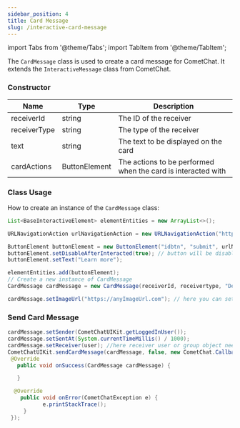 ```yaml
---
sidebar_position: 4
title: Card Message
slug: /interactive-card-message
---
```


import Tabs from '@theme/Tabs';
import TabItem from '@theme/TabItem';

The `CardMessage` class is used to create a card message for CometChat. It extends the `InteractiveMessage` class from CometChat.

### Constructor

| Name         | Type          | Description                                                  |
| ------------ | ------------- | ------------------------------------------------------------ |
| receiverId   | string        | The ID of the receiver                                       |
| receiverType | string        | The type of the receiver                                     |
| text         | string        | The text to be displayed on the card                         |
| cardActions  | ButtonElement | The actions to be performed when the card is interacted with |

### Class Usage

How to create an instance of the `CardMessage` class:

<Tabs>
<TabItem value="java" label="Java">

```Java
List<BaseInteractiveElement> elementEntities = new ArrayList<>();

URLNavigationAction urlNavigationAction = new URLNavigationAction("https://www.cometchat.com/");

ButtonElement buttonElement = new ButtonElement("idbtn", "submit", urlNavigationAction);
buttonElement.setDisableAfterInteracted(true); // button will be disable after interacted
buttonElement.setText("Learn more");

elementEntities.add(buttonElement);
// Create a new instance of CardMessage
CardMessage cardMessage = new CardMessage(receiverId, receivertype, "Decorative Text to show on Card", elementEntities);

cardMessage.setImageUrl("https://anyImageUrl.com"); // here you can set the Image url to the Card Message
```

</TabItem>
</Tabs>

### Send Card Message

<Tabs>
<TabItem value="java" label="Java">

```Java
cardMessage.setSender(CometChatUIKit.getLoggedInUser());
cardMessage.setSentAt(System.currentTimeMillis() / 1000);
cardMessage.setReceiver(user); //here receiver user or group object need to be set
CometChatUIKit.sendCardMessage(cardMessage, false, new CometChat.CallbackListener<CardMessage>() {
 @Override
   public void onSuccess(CardMessage cardMessage) {

   }

  @Override
    public void onError(CometChatException e) {
           e.printStackTrace();
     }
 });
```

</TabItem>
</Tabs>
